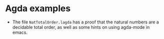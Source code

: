 
# Agda examples

* The file `NatTotalOrder.lagda` has a proof that the natural numbers are a decidable total order, as well as some hints on using agda-mode in emacs.

